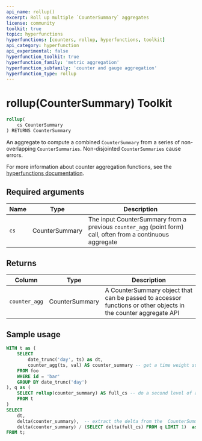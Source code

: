 ```yaml
---
api_name: rollup()
excerpt: Roll up multiple `CounterSummary` aggregates
license: community
toolkit: true
topic: hyperfunctions
hyperfunctions: [counters, rollup, hyperfunctions, toolkit]
api_category: hyperfunction
api_experimental: false
hyperfunction_toolkit: true
hyperfunction_family: 'metric aggregation'
hyperfunction_subfamily: 'counter and gauge aggregation'
hyperfunction_type: rollup
---
```


# rollup(CounterSummary) <tag type="toolkit">Toolkit</tag>

```SQL
rollup(
    cs CounterSummary
) RETURNS CounterSummary
```

An aggregate to compute a combined `CounterSummary` from a series of
non-overlapping `CounterSummaries`. Non-disjointed `CounterSummaries` cause
errors.

For more information about counter aggregation functions, see the
[hyperfunctions documentation][hyperfunctions-counter-agg].

## Required arguments

|Name| Type |Description|
|-|-|-|
|`cs`|CounterSummary|The input CounterSummary from a previous `counter_agg` (point form) call, often from a continuous aggregate|

## Returns

|Column|Type|Description|
|-|-|-|
|`counter_agg`|CounterSummary|A CounterSummary object that can be passed to accessor functions or other objects in the counter aggregate API|


## Sample usage

```SQL
WITH t as (
    SELECT
        date_trunc('day', ts) as dt,
        counter_agg(ts, val) AS counter_summary -- get a time weight summary
    FROM foo
    WHERE id = 'bar'
    GROUP BY date_trunc('day')
), q as (
    SELECT rollup(counter_summary) AS full_cs -- do a second level of aggregation to get the full CounterSummary
    FROM t
)
SELECT
    dt,
    delta(counter_summary),  -- extract the delta from the  CounterSummary
    delta(counter_summary) / (SELECT delta(full_cs) FROM q LIMIT 1)  as normalized -- get the fraction of the delta that happened each day compared to the full change of the counter
FROM t;
```


[hyperfunctions-counter-agg]: /timescaledb/:currentVersion:/how-to-guides/hyperfunctions/counter-aggregation/
